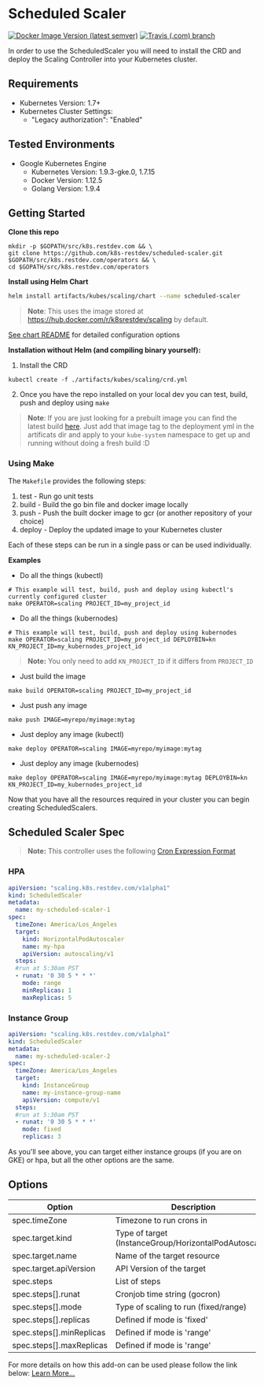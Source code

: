 # Scheduled Scaler
[![Docker Image Version (latest semver)](https://img.shields.io/docker/v/k8srestdev/scaling?style=for-the-badge)](https://hub.docker.com/repository/docker/k8srestdev/scaling) [![Travis (.com) branch](https://img.shields.io/travis/com/West-Coast-Devops/scheduled-scaler/master?style=for-the-badge)](https://travis-ci.com/github/West-Coast-Devops/scheduled-scaler)

In order to use the ScheduledScaler you will need to install the CRD and deploy the Scaling Controller into your Kubernetes cluster.

## Requirements

* Kubernetes Version: 1.7+
* Kubernetes Cluster Settings:
  * "Legacy authorization": "Enabled"

## Tested Environments

* Google Kubernetes Engine
  * Kubernetes Version: 1.9.3-gke.0, 1.7.15
  * Docker Version: 1.12.5
  * Golang Version: 1.9.4

## Getting Started

**Clone this repo**
```
mkdir -p $GOPATH/src/k8s.restdev.com && \
git clone https://github.com/k8s-restdev/scheduled-scaler.git $GOPATH/src/k8s.restdev.com/operators && \
cd $GOPATH/src/k8s.restdev.com/operators
```  
    
**Install using Helm Chart**
```bash
helm install artifacts/kubes/scaling/chart --name scheduled-scaler
```

> **Note**: This uses the image stored at https://hub.docker.com/r/k8srestdev/scaling by default.
   
[See chart README](artifacts/kubes/scaling/chart) for detailed configuration options 

**Installation without Helm (and compiling binary yourself):**

1. Install the CRD
```
kubectl create -f ./artifacts/kubes/scaling/crd.yml
```
2. Once you have the repo installed on your local dev you can test, build, push and deploy using `make`

> **Note**: If you are just looking for a prebuilt image you can find the latest build [here](https://hub.docker.com/r/k8srestdev/scaling/).
> Just add that image tag to the deployment yml in the artificats dir and apply to your `kube-system` namespace to get up and running without doing a fresh build :D


### Using Make
The `Makefile` provides the following steps:
1. test - Run go unit tests
2. build - Build the go bin file and docker image locally
3. push - Push the built docker image to gcr (or another repository of your choice)
4. deploy - Deploy the updated image to your Kubernetes cluster

Each of these steps can be run in a single pass or can be used individually.

**Examples**

- Do all the things (kubectl)
```
# This example will test, build, push and deploy using kubectl's currently configured cluster
make OPERATOR=scaling PROJECT_ID=my_project_id
```

- Do all the things (kubernodes)
```
# This example will test, build, push and deploy using kubernodes
make OPERATOR=scaling PROJECT_ID=my_project_id DEPLOYBIN=kn KN_PROJECT_ID=my_kubernodes_project_id
```
> **Note:** You only need to add `KN_PROJECT_ID` if it differs from `PROJECT_ID` 

- Just build the image
```
make build OPERATOR=scaling PROJECT_ID=my_project_id
``` 

- Just push any image
```
make push IMAGE=myrepo/myimage:mytag
```

- Just deploy any image (kubectl)
```
make deploy OPERATOR=scaling IMAGE=myrepo/myimage:mytag
```

- Just deploy any image (kubernodes)
```
make deploy OPERATOR=scaling IMAGE=myrepo/myimage:mytag DEPLOYBIN=kn KN_PROJECT_ID=my_kubernodes_project_id
``` 

Now that you have all the resources required in your cluster you can begin creating ScheduledScalers.

## Scheduled Scaler Spec

> **Note:** This controller uses the following [Cron Expression Format](https://godoc.org/github.com/robfig/cron#hdr-CRON_Expression_Format)

### HPA

```yaml
apiVersion: "scaling.k8s.restdev.com/v1alpha1"
kind: ScheduledScaler
metadata:
  name: my-scheduled-scaler-1
spec:
  timeZone: America/Los_Angeles
  target:
    kind: HorizontalPodAutoscaler
    name: my-hpa
    apiVersion: autoscaling/v1
  steps:
  #run at 5:30am PST
  - runat: '0 30 5 * * *'
    mode: range
    minReplicas: 1
    maxReplicas: 5
```

### Instance Group

```yaml
apiVersion: "scaling.k8s.restdev.com/v1alpha1"
kind: ScheduledScaler
metadata:
  name: my-scheduled-scaler-2
spec:
  timeZone: America/Los_Angeles
  target:
    kind: InstanceGroup
    name: my-instance-group-name
    apiVersion: compute/v1
  steps:
  #run at 5:30am PST
  - runat: '0 30 5 * * *'
    mode: fixed
    replicas: 3
```

As you'll see above, you can target either instance groups (if you are on GKE) or hpa, but all the other options are the same.

## Options

| Option | Description | Required |
|--|--|--|
| spec.timeZone | Timezone to run crons in | False |
| spec.target.kind | Type of target (InstanceGroup/HorizontalPodAutoscaler) | True
| spec.target.name | Name of the target resource | True
| spec.target.apiVersion | API Version of the target | True
| spec.steps | List of steps | True
| spec.steps[].runat | Cronjob time string (gocron) | True
| spec.steps[].mode | Type of scaling to run (fixed/range) | True
| spec.steps[].replicas | Defined if mode is 'fixed' | False
| spec.steps[].minReplicas | Defined if mode is 'range' | False
| spec.steps[].maxReplicas | Defined if mode is 'range' | False

For more details on how this add-on can be used please follow the link below:
[Learn More...](http://k8s.restdev.com/p/scheduled-scaler.html)
